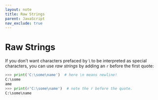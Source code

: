 ```yaml
---
layout: note
title: Raw Strings
parent: JavaScript
nav_exclude: true
---
```


# Raw Strings

If you don’t want characters prefaced by \ to be interpreted as special characters, you can use _raw strings_ by adding an `r` before the first quote:

```py
>>> print('C:\some\name')  # here \n means newline!
C:\some
ame
>>> print(r'C:\some\name')  # note the r before the quote.
C:\some\name
```
